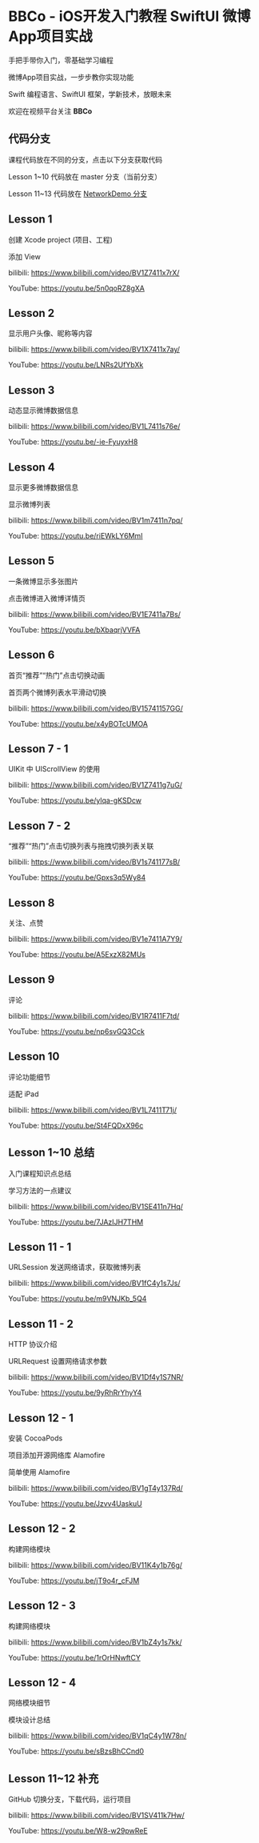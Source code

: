 # BBCo - iOS开发入门教程 SwiftUI 微博App项目实战

手把手带你入门，零基础学习编程

微博App项目实战，一步步教你实现功能

Swift 编程语言、SwiftUI 框架，学新技术，放眼未来

欢迎在视频平台关注 **BBCo**

## 代码分支

课程代码放在不同的分支，点击以下分支获取代码

Lesson 1~10 代码放在 master 分支（当前分支）

Lesson 11~13 代码放在 [NetworkDemo 分支](https://github.com/xiaoyouxinqing/PostDemo/tree/NetworkDemo)

## Lesson 1

创建 Xcode project (项目、工程)

添加 View

bilibili: https://www.bilibili.com/video/BV1Z7411x7rX/

YouTube: https://youtu.be/5n0qoRZ8gXA

## Lesson 2

显示用户头像、昵称等内容

bilibili: https://www.bilibili.com/video/BV1X7411x7ay/

YouTube: https://youtu.be/LNRs2UfYbXk

## Lesson 3

动态显示微博数据信息

bilibili: https://www.bilibili.com/video/BV1L7411s76e/

YouTube: https://youtu.be/-ie-FyuyxH8

## Lesson 4

显示更多微博数据信息

显示微博列表

bilibili: https://www.bilibili.com/video/BV1m7411n7pq/

YouTube: https://youtu.be/riEWkLY6MmI

## Lesson 5

一条微博显示多张图片

点击微博进入微博详情页

bilibili: https://www.bilibili.com/video/BV1E7411a7Bs/

YouTube: https://youtu.be/bXbaqrjVVFA

## Lesson 6

首页“推荐”“热门”点击切换动画

首页两个微博列表水平滑动切换

bilibili: https://www.bilibili.com/video/BV15741157GG/

YouTube: https://youtu.be/x4yBOTcUMOA

## Lesson 7 - 1

UIKit 中 UIScrollView 的使用

bilibili: https://www.bilibili.com/video/BV1Z7411g7uG/

YouTube: https://youtu.be/ylqa-gKSDcw

## Lesson 7 - 2

“推荐”“热门”点击切换列表与拖拽切换列表关联

bilibili: https://www.bilibili.com/video/BV1s741177sB/

YouTube: https://youtu.be/Gpxs3q5Wy84

## Lesson 8

关注、点赞

bilibili: https://www.bilibili.com/video/BV1e7411A7Y9/

YouTube: https://youtu.be/A5ExzX82MUs

## Lesson 9

评论

bilibili: https://www.bilibili.com/video/BV1R7411F7td/

YouTube: https://youtu.be/np6svGQ3Cck

## Lesson 10

评论功能细节

适配 iPad

bilibili: https://www.bilibili.com/video/BV1L7411T71j/

YouTube: https://youtu.be/St4FQDxX96c

## Lesson 1~10 总结

入门课程知识点总结

学习方法的一点建议

bilibili: https://www.bilibili.com/video/BV1SE411n7Hq/

YouTube: https://youtu.be/7JAzIJH7THM

## Lesson 11 - 1

URLSession 发送网络请求，获取微博列表

bilibili: https://www.bilibili.com/video/BV1fC4y1s7Js/

YouTube: https://youtu.be/m9VNJKb_5Q4

## Lesson 11 - 2

HTTP 协议介绍

URLRequest 设置网络请求参数

bilibili: https://www.bilibili.com/video/BV1Df4y1S7NR/

YouTube: https://youtu.be/9yRhRrYhyY4

## Lesson 12 - 1

安装 CocoaPods

项目添加开源网络库 Alamofire

简单使用 Alamofire

bilibili: https://www.bilibili.com/video/BV1gT4y137Rd/

YouTube: https://youtu.be/Jzvv4UaskuU

## Lesson 12 - 2

构建网络模块

bilibili: https://www.bilibili.com/video/BV11K4y1b76g/

YouTube: https://youtu.be/jT9o4r_cFJM

## Lesson 12 - 3

构建网络模块

bilibili: https://www.bilibili.com/video/BV1bZ4y1s7kk/

YouTube: https://youtu.be/1rOrHNwftCY

## Lesson 12 - 4

网络模块细节

模块设计总结

bilibili: https://www.bilibili.com/video/BV1qC4y1W78n/

YouTube: https://youtu.be/sBzsBhCCnd0

## Lesson 11~12 补充

GitHub 切换分支，下载代码，运行项目

bilibili: https://www.bilibili.com/video/BV1SV411k7Hw/

YouTube: https://youtu.be/W8-w29pwReE